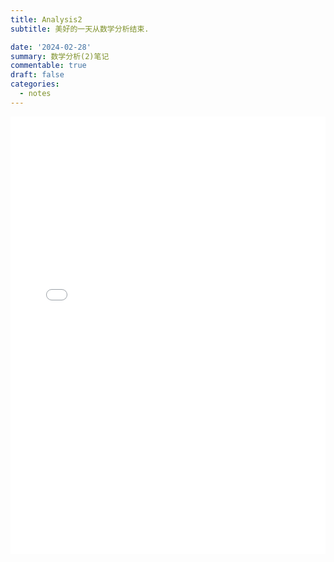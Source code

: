```yaml
---
title: Analysis2
subtitle: 美好的一天从数学分析结束.

date: '2024-02-28'
summary: 数学分析(2)笔记
commentable: true
draft: false
categories:
  - notes
---
```




<embed id="pdfPlayer" src="Analysis2.pdf" type="application/pdf" width="100%" height="700" >
